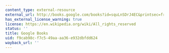 ```yaml
---
content_type: external-resource
external_url: http://books.google.com/books?id=squLnSDrJ4EC&printsec=frontcover&dq=lessons+from+the+great+depression+peter+temin&source=bl&ots=3Su7R0Ce-&sig=lCukzrsKhT2CgdUnIqPRZt6lp1k&hl=en&ei=3j5jS6yYC5CXtgfot7CyBg&sa=X&oi=book_result&ct=result&resnum=4&ved=0CBkQ6AEwAw#v=onepage&q=&f=false
has_external_license_warning: true
license: https://en.wikipedia.org/wiki/All_rights_reserved
status: ''
title: Google Books
uid: f9cab98c-f7c5-49aa-aa36-e932dbfdd624
wayback_url: ''
---
```

